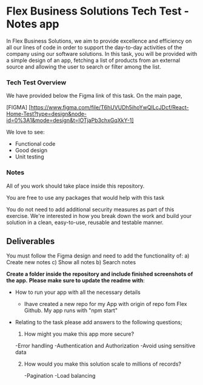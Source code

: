 # Flex Business Solutions Tech Test - Notes app

In Flex Business Solutions, we aim to provide excellence and efficiency on all our lines of code in order to support the day-to-day activities of the company using our software solutions. In this task, you will be provided with a simple design of an app, fetching a list of products from an external source and allowing the user to search or filter among the list.

### Tech Test Overview

We have provided below the Figma link of this task. On the main page,

[FIGMA] [https://www.figma.com/file/T6hUVUDh5ihoYwQILcJDcf/React-Home-Test?type=design&node-id=0%3A1&mode=design&t=lOTjaPb3chxGqXkY-1]

We love to see:

- Functional code
- Good design
- Unit testing

### Notes

All of you work should take place inside this repository.

You are free to use any packages that would help with this task

You do not need to add additional security measures as part of this exercise.
We're interested in how you break down the work and build your solution in a clean, easy-to-use, reusable and testable manner.

## Deliverables

You must follow the Figma design and need to add the functionality of:
a) Create new notes
c) Show all notes
b) Search notes

**Create a folder inside the repository and include finished screenshots of the app.**
**Please make sure to update the readme with**:

- How to run your app with all the necessary details

  - Ihave created a new repo for my App with origin of repo fom Flex Github. My app runs with "npm start"

- Relating to the task please add answers to the following questions;

  1. How might you make this app more secure?

  -Error handling
  -Authentication and Authorization
  -Avoid using sensitive data

  2. How would you make this solution scale to millions of records?

     -Pagination
     -Load balancing
